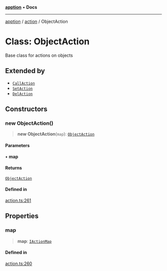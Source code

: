 [**apption**](../../README.md) • **Docs**

***

[apption](../../modules.md) / [action](../README.md) / ObjectAction

# Class: ObjectAction

Base class for actions on objects

## Extended by

- [`CallAction`](CallAction.md)
- [`SetAction`](SetAction.md)
- [`DelAction`](DelAction.md)

## Constructors

### new ObjectAction()

> **new ObjectAction**(`map`): [`ObjectAction`](ObjectAction.md)

#### Parameters

• **map**

#### Returns

[`ObjectAction`](ObjectAction.md)

#### Defined in

[action.ts:261](https://github.com/mksunny1/apption/blob/b82cc0441c2a3fb855ccc4681a8be2e6e4bd52ea/src/action.ts#L261)

## Properties

### map

> **map**: [`IActionMap`](../type-aliases/IActionMap.md)

#### Defined in

[action.ts:260](https://github.com/mksunny1/apption/blob/b82cc0441c2a3fb855ccc4681a8be2e6e4bd52ea/src/action.ts#L260)
